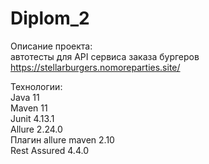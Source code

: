 # Diplom_2

Описание проекта: <br/>
автотесты для API сервиса заказа бургеров https://stellarburgers.nomoreparties.site/

Технологии:<br/>
Java 11<br/>
Maven 11<br/>
Junit 4.13.1<br/>
Allure 2.24.0<br/>
Плагин allure maven 2.10<br/>
Rest Assured 4.4.0<br/>

